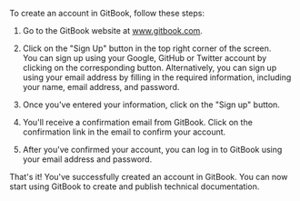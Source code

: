 To create an account in GitBook, follow these steps:

1. Go to the GitBook website at www.gitbook.com.

2. Click on the "Sign Up" button in the top right corner of the screen.</br>
   You can sign up using your Google, GitHub or Twitter account by clicking on the corresponding button. Alternatively, you can sign up using your email address by filling in the required information, including your name, email address, and password.

3. Once you've entered your information, click on the "Sign up" button.

4. You'll receive a confirmation email from GitBook. Click on the confirmation link in the email to confirm your account.

5. After you've confirmed your account, you can log in to GitBook using your email address and password.

That's it! You've successfully created an account in GitBook. You can now start using GitBook to create and publish technical documentation.
